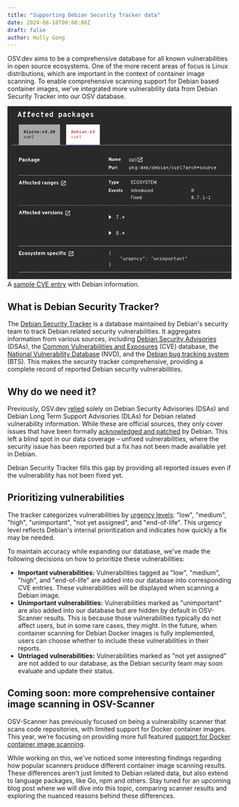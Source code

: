 ```yaml
---
title: "Supporting Debian Security Tracker data"
date: 2024-06-18T00:00:00Z
draft: false
author: Holly Gong
---
```


OSV.dev aims to be a comprehensive database for all known vulnerabilities in open source ecosystems. One of the more recent areas of focus is Linux distributions, which are important in the context of container image scanning. To enable comprehensive scanning support for Debian based container images, we've integrated more vulnerability data from Debian Security Tracker into our OSV database.

![Screenshot of Debian Security Tracker data on OSV.dev](debian.png "Screenshot of Debian Security Tracker data on OSV.dev")
A [sample CVE entry](https://osv.dev/vulnerability/CVE-2024-2466) with Debian information. 


## What is Debian Security Tracker?
The [Debian Security Tracker](https://security-tracker.debian.org/tracker/) is a database maintained by Debian's security team to track Debian related security vulnerabilities. It aggregates information from various sources, including [Debian Security Advisories](https://www.debian.org/security/#DSAS) (DSAs), the [Common Vulnerabilities and Exposures](https://www.cve.org/) (CVE) database, the [National Vulnerability Database](https://nvd.nist.gov/) (NVD), and the [Debian bug tracking system](https://www.debian.org/Bugs/) (BTS). This makes the security tracker comprehensive, providing a complete record of reported Debian security vulnerabilities.

## Why do we need it?
Previously, OSV.dev [relied](https://google.github.io/osv.dev/data/#converted-data) solely on Debian Security Advisories (DSAs) and Debian Long Term Support Advisories (DLAs) for Debian related vulnerability information. While these are official sources, they only cover issues that have been formally [acknowledged and patched](https://www.debian.org/doc/manuals/securing-debian-manual/dsa.en.html) by Debian. This left a blind spot in our data coverage – unfixed vulnerabilities, where the security issue has been reported but a fix has not been made available yet in Debian.

Debian Security Tracker fills this gap by providing all reported issues even if the vulnerability has not been fixed yet.

## Prioritizing vulnerabilities
The tracker categorizes vulnerabilities by [urgency levels](https://security-team.debian.org/security_tracker.html#severity-levels): "low", "medium", "high", "unimportant", "not yet assigned", and "end-of-life". This urgency level reflects Debian's internal prioritization and indicates how quickly a fix may be needed.

To maintain accuracy while expanding our database, we've made the following decisions on how to prioritize these vulnerabilities:

- **Important vulnerabilities:** Vulnerabilities tagged as "low", "medium", "high", and "end-of-life" are added into our database into corresponding CVE entries. These vulnerabilities will be displayed when scanning a Debian image. 
- **Unimportant vulnerabilities:** Vulnerabilities marked as "unimportant" are also added into our database but are hidden by default in OSV-Scanner results. This is because those vulnerabilities typically do not affect users, but in some rare cases, they might. In the future, when container scanning for Debian Docker images is fully implemented, users can choose whether to include these vulnerabilities in their reports.
- **Untriaged vulnerabilities:** Vulnerabilities marked as "not yet assigned" are not added to our database, as the Debian security team may soon evaluate and update their status.

## Coming soon: more comprehensive container image scanning in OSV-Scanner
OSV-Scanner has previously focused on being a vulnerability scanner that scans code repositories, with limited support for Docker container images. This year, we’re focusing on providing more full featured [support for Docker container image scanning](https://github.com/google/osv-scanner/issues/64).

While working on this, we've noticed some interesting findings regarding how popular scanners produce different container image scanning results. These differences aren't just limited to Debian related data, but also extend to language packages, like Go, npm and others. Stay tuned for an upcoming blog post where we will dive into this topic, comparing scanner results and exploring the nuanced reasons behind these differences.
